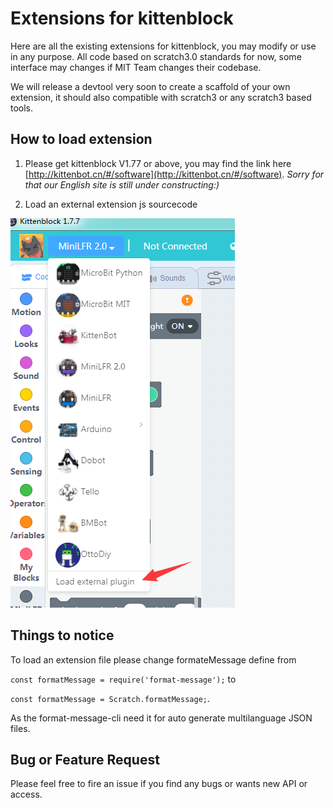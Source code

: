 # Extensions for kittenblock

Here are all the existing extensions for kittenblock, you may modify or use in any purpose. All code based on scratch3.0 standards for now, some interface may changes if MIT Team changes their codebase.

We will release a devtool very soon to create a scaffold of your own extension, it should also compatible with scratch3 or any scratch3 based tools.

## How to load extension

1. Please get kittenblock V1.77 or above, you may find the link here [http://kittenbot.cn/#/software](http://kittenbot.cn/#/software). *Sorry for that our English site is still under constructing:)*

2. Load an external extension js sourcecode 

![](./docs/images/extload.png)

## Things to notice

To load an extension file please change formateMessage define from

`const formatMessage = require('format-message');` to

`const formatMessage = Scratch.formatMessage;`.

As the format-message-cli need it for auto generate multilanguage JSON files.

## Bug or Feature Request

Please feel free to fire an issue if you find any bugs or wants new API or access.